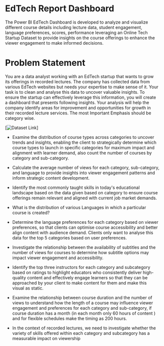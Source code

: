 <h1>EdTech Report Dashboard</h1>
The Power BI EdTech Dashboard is developed to analyze and visualize different course details including  lecture data, student engagement, language preferences, scores, performance leveraging an Online Tech Startup Dataset to provide insights on the course offerings to enhance the viewer engagement to make informed decisions.

<h1>Problem Statement</h1>
You are a data analyst working with an EdTech startup that wants to grow its offerings in recorded lectures. The company has collected data from various EdTech websites but needs your expertise to make sense of it. Your task is to clean and analyse this data to uncover valuable insights. To ensure the startup can effectively leverage this information, you will create a dashboard that presents following insights. Your analysis will help the company identify areas for improvement and opportunities for growth in their recorded lecture services. The most Important Emphasis should be category wise.

<br>

[![Dataset Link](https://www.kaggle.com/datasets/khaledatef1/online-courses)]

- Examine the distribution of course types across categories to uncover trends and insights, enabling the client to strategically determine which course types to launch in specific categories for maximum impact and alignment with learner demand, also count the number of courses by category and sub-category.

- Calculate the average number of views for each category, sub-category, and language to provide insights into viewer engagement patterns and inform strategic content development.

- Identify the most commonly taught skills in today's educational landscape based on the data given based on category to ensure course offerings remain relevant and aligned with current job market demands.

- What is the distribution of various Languages in which a particular course is created?

- Determine the language preferences for each category based on viewer preferences, so that clients can optimise course accessibility and better align content with audience demand. Clients only want to analyse this data for the top 5 categories based on user preferences.

- Investigate the relationship between the availability of subtitles and the number of views for courses to determine how subtitle options may impact viewer engagement and accessibility.

- Identify the top three instructors for each category and subcategory based on ratings to highlight educators who consistently deliver high-quality content and effectively engage learners so that they can be approached by your client to make content for them and make this visual as static.

- Examine the relationship between course duration and the number of views to understand how the length of a course may influence viewer engagement and preferences for each category and sub-category, if course duration has a month (in each month only 60 hours of content ) and for flexible schedules make the timing as 200 hours.

- In the context of recorded lectures, we need to investigate whether the variety of skills offered within each category and subcategory has a measurable impact on viewership
